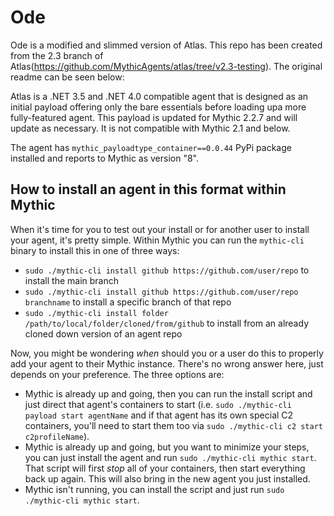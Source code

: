 # Ode

Ode is a modified and slimmed version of Atlas. This repo has been created from the 2.3 branch of Atlas(https://github.com/MythicAgents/atlas/tree/v2.3-testing). The original readme can be seen below:

Atlas is a .NET 3.5 and .NET 4.0 compatible agent that is designed as an initial payload offering only the bare essentials before loading upa more fully-featured agent. This payload is updated for Mythic 2.2.7 and will update as necessary. It is not compatible with Mythic 2.1 and below.

The agent has `mythic_payloadtype_container==0.0.44` PyPi package installed and reports to Mythic as version "8".

## How to install an agent in this format within Mythic

When it's time for you to test out your install or for another user to install your agent, it's pretty simple. Within Mythic you can run the `mythic-cli` binary to install this in one of three ways:

* `sudo ./mythic-cli install github https://github.com/user/repo` to install the main branch
* `sudo ./mythic-cli install github https://github.com/user/repo branchname` to install a specific branch of that repo
* `sudo ./mythic-cli install folder /path/to/local/folder/cloned/from/github` to install from an already cloned down version of an agent repo

Now, you might be wondering _when_ should you or a user do this to properly add your agent to their Mythic instance. There's no wrong answer here, just depends on your preference. The three options are:

* Mythic is already up and going, then you can run the install script and just direct that agent's containers to start (i.e. `sudo ./mythic-cli payload start agentName` and if that agent has its own special C2 containers, you'll need to start them too via `sudo ./mythic-cli c2 start c2profileName`).
* Mythic is already up and going, but you want to minimize your steps, you can just install the agent and run `sudo ./mythic-cli mythic start`. That script will first _stop_ all of your containers, then start everything back up again. This will also bring in the new agent you just installed.
* Mythic isn't running, you can install the script and just run `sudo ./mythic-cli mythic start`. 
